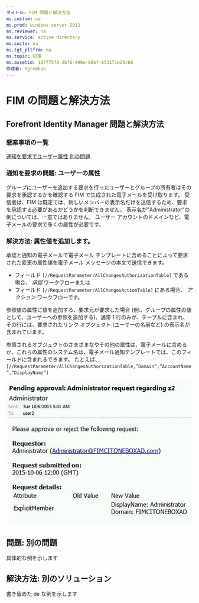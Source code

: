 ```yaml
---
タイトル: FIM 問題と解決方法
ms.custom: na
ms.prod: windows server 2012
ms.reviewer: na
ms.service: active directory
ms.suite: na
ms.tgt_pltfrm: na
ms.topic: 記事
ms.assetid: 107775f8-2bf6-490a-86bf-653171b26c66
作成者: Kgremban
---
```

# FIM の問題と解決方法
## Forefront Identity Manager 問題と解決方法
### 懸案事項の一覧
[通知を要求でユーザー属性](#issue--user-attributes-in-request-notifications)
[別の問題](#another-issue)

### 通知を要求の問題: ユーザーの属性
グループにユーザーを追加する要求を行ったユーザーとグループの所有者はその要求を承認するかを確認する FIM で生成された電子メールを受け取ります。 受信者は、FIM は既定では、新しいメンバーの表示名だけを送信するため、要求を承認する必要があるかどうかを判断できません。 表示名が"Administrator"の例については、一意ではありません。   ユーザー アカウントのドメインなど、電子メールの要求で多くの属性が必要です。

### 解決方法: 属性値を追加します。
承認と通知の電子メールで電子メール テンプレートに含めることによって要求された変更の属性値を電子メール メッセージの本文で送信できます。

-  フィールド `[//RequestParameter/AllChangesAuthorizationTable]` である場合、 *承認* ワークフローまたは
- フィールド `[//RequestParameter/AllChangesActionTable]` にある場合、 *アクション* ワークフローです。

参照値の属性に値を追加する、要求元が要求した場合 (例:、グループの属性の値として、ユーザーへの参照を追加する)、通常 1 行のみが、テーブルに含まれ、その行には、要求されたリンク オブジェクト (ユーザーの名前など) の表示名が含まれています。   

参照されるオブジェクトのさまざまなやその他の属性は、電子メールに含めるか、これらの属性のシステム名は、電子メール通知テンプレートでは、このフィールドに含まれるできます。  たとえば、 `[//RequestParameter/AllChangesAuthorizationTable,”Domain”,”AccountName”,”DisplayName”]`

![fim 要求電子メール](././media/fim-request-email.jpg)

## 問題: 別の問題
具体的な例を示します
## 解決方法: 別のソリューション
書き留めた de な例を示します


<!--HONumber=Mar16_HO1-->


